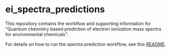 # ei_spectra_predictions

This repository contains the workflow and supporting information for "Quantum chemistry based prediction of electron ionization mass spectra for environmental chemicals".

For details on how to run the spectra prediction workflow, see this [README](/codes/README.md).